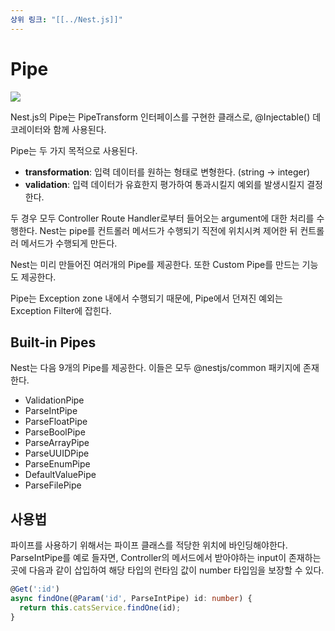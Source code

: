 ```yaml
---
상위 링크: "[[../Nest.js]]"
---
```

# Pipe
![](https://i.imgur.com/wwLUcPQ.png)

Nest.js의 Pipe는 PipeTransform 인터페이스를 구현한 클래스로, @Injectable() 데코레이터와 함께 사용된다.

Pipe는 두 가지 목적으로 사용된다.
* **transformation**: 입력 데이터를 원하는 형태로 변형한다. (string -> integer) 
* **validation**: 입력 데이터가 유효한지 평가하여 통과시킬지 예외를 발생시킬지 결정한다.

두 경우 모두 Controller Route Handler로부터 들어오는 argument에 대한 처리를 수행한다. Nest는 pipe를 컨트롤러 메서드가 수행되기 직전에 위치시켜 제어한 뒤 컨트롤러 메서드가 수행되게 만든다.

Nest는 미리 만들어진 여러개의 Pipe를 제공한다. 또한 Custom Pipe를 만드는 기능도 제공한다.

Pipe는 Exception zone 내에서 수행되기 때문에, Pipe에서 던져진 예외는 Exception Filter에 잡힌다.

## Built-in Pipes
Nest는 다음 9개의 Pipe를 제공한다. 이들은 모두 @nestjs/common 패키지에 존재한다.
- ValidationPipe
- ParseIntPipe
- ParseFloatPipe
- ParseBoolPipe
- ParseArrayPipe
- ParseUUIDPipe
- ParseEnumPipe
- DefaultValuePipe
- ParseFilePipe

## 사용법
파이프를 사용하기 위해서는 파이프 클래스를 적당한 위치에 바인딩해야한다. ParseIntPipe를 예로 들자면, Controller의 메서드에서 받아야하는 input이 존재하는 곳에 다음과 같이 삽입하여 해당 타입의 런타임 값이 number 타입임을 보장할 수 있다.

```typescript
@Get(':id')
async findOne(@Param('id', ParseIntPipe) id: number) {
  return this.catsService.findOne(id);
}
```

